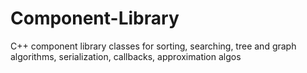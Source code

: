 Component-Library
=================

C++ component library classes for sorting, searching, tree and graph algorithms, serialization, callbacks, approximation algos 